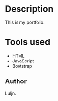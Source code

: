 # Description

This is my portfolio.

# Tools used

- HTML
- JavaScript
- Bootstrap

## Author

Luljn.